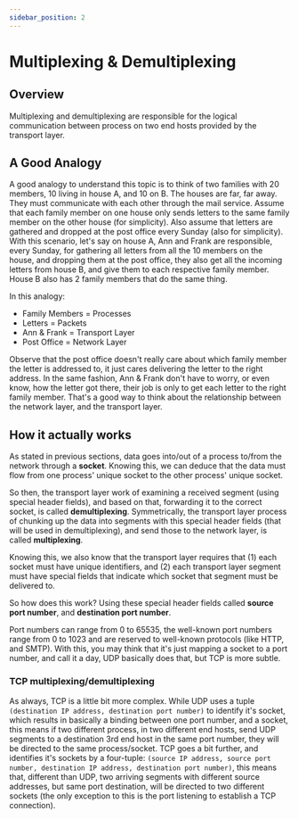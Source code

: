 ```yaml
---
sidebar_position: 2
---
```


# Multiplexing & Demultiplexing

## Overview

Multiplexing and demultiplexing are responsible for the logical communication between process on two end hosts provided by the transport layer.

## A Good Analogy

A good analogy to understand this topic is to think of two families with 20 members, 10 living in house A, and 10 on B. The houses are far, far away. They must communicate with each other through the mail service. Assume that each family member on one house only sends letters to the same family member on the other house (for simplicity). Also assume that letters are gathered and dropped at the post office every Sunday (also for simplicity). With this scenario, let's say on house A, Ann and Frank are responsible, every Sunday, for gathering all letters from all the 10 members on the house, and dropping them at the post office, they also get all the incoming letters from house B, and give them to each respective family member. House B also has 2 family members that do the same thing.

In this analogy:

- Family Members = Processes
- Letters = Packets
- Ann & Frank = Transport Layer
- Post Office = Network Layer

Observe that the post office doesn't really care about which family member the letter is addressed to, it just cares delivering the letter to the right address. In the same fashion, Ann & Frank don't have to worry, or even know, how the letter got there, their job is only to get each letter to the right family member. That's a good way to think about the relationship between the network layer, and the transport layer.

## How it actually works

As stated in previous sections, data goes into/out of a process to/from the network through a **socket**. Knowing this, we can deduce that the data must flow from one process' unique socket to the other process' unique socket.

So then, the transport layer work of examining a received segment (using special header fields), and based on that, forwarding it to the correct socket, is called **demultiplexing**. Symmetrically, the transport layer process of chunking up the data into segments with this special header fields (that will be used in demultiplexing), and send those to the network layer, is called **multiplexing**.

Knowing this, we also know that the transport layer requires that (1) each socket must have unique identifiers, and (2) each transport layer segment must have special fields that indicate which socket that segment must be delivered to.

So how does this work? Using these special header fields called **source port number**, and **destination port number**.

Port numbers can range from 0 to 65535, the well-known port numbers range from 0 to 1023 and are reserved to well-known protocols (like HTTP, and SMTP). With this, you may think that it's just mapping a socket to a port number, and call it a day, UDP basically does that, but TCP is more subtle.

### TCP multiplexing/demultiplexing

As always, TCP is a little bit more complex. While UDP uses a tuple `(destination IP address, destination port number)` to identify it's socket, which results in basically a binding between one port number, and a socket, this means if two different process, in two different end hosts, send UDP segments to a destination 3rd end host in the same port number, they will be directed to the same process/socket. TCP goes a bit further, and identifies it's sockets by a four-tuple: `(source IP address, source port number, destination IP address, destination port number)`, this means that, different than UDP, two arriving segments with different source addresses, but same port destination, will be directed to two different sockets (the only exception to this is the port listening to establish a TCP connection).
